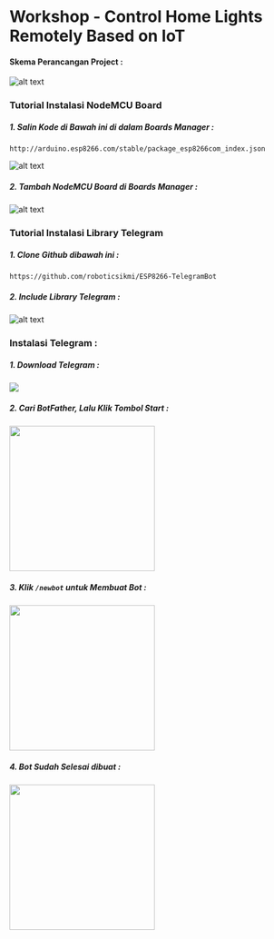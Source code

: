 # Workshop - Control Home Lights Remotely Based on IoT

#### Skema Perancangan Project :

![alt text](https://github.com/roboticsikmi/workshop-icrt-01/blob/master/images/skema.png "Skema")

### Tutorial Instalasi NodeMCU Board

##### 1. Salin Kode di Bawah ini di dalam Boards Manager :
`http://arduino.esp8266.com/stable/package_esp8266com_index.json`

![alt text](https://github.com/roboticsikmi/workshop-icrt-01/blob/master/images/preferences.png "Preferences")

##### 2. Tambah NodeMCU Board di Boards Manager :

![alt text](https://github.com/roboticsikmi/workshop-icrt-01/blob/master/images/nodemcu.png "Board")

### Tutorial Instalasi Library Telegram

##### 1. Clone Github dibawah ini :

`https://github.com/roboticsikmi/ESP8266-TelegramBot`

##### 2. Include Library Telegram :

![alt text](https://github.com/roboticsikmi/workshop-icrt-01/blob/master/images/library.png "Library")

### Instalasi Telegram :

##### 1. Download Telegram :

[<img src="https://github.com/roboticsikmi/workshop-icrt-01/blob/master/images/googleplay.png">](https://play.google.com/store/apps/details?id=org.telegram.messenger)

##### 2. Cari BotFather, Lalu Klik Tombol Start :

<img src="https://github.com/roboticsikmi/workshop-icrt-01/blob/master/images/telegram.png" width="256">

##### 3. Klik `/newbot` untuk Membuat Bot :

<img src="https://github.com/roboticsikmi/workshop-icrt-01/blob/master/images/response.png" width="256">

##### 4. Bot Sudah Selesai dibuat :

<img src="https://github.com/roboticsikmi/workshop-icrt-01/blob/master/images/bot.png" width="256">
